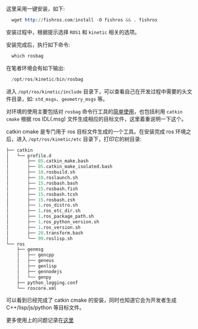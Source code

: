 
这里采用一键安装，如下:
```s
  wget http://fishros.com/install -O fishros && . fishros
```
安装过程中，根据提示选择 `ROS1` 和 `kinetic` 相关的选项。

安装完成后，执行如下命令:
```s
  which rosbag
```
在笔者环境会有如下输出:
```s
  /opt/ros/kinetic/bin/rosbag
```

进入 `/opt/ros/kinetic/include` 目录下，可以查看自己在开发过程中需要的头文件目录，如: `std_msgs`、`geometry_msgs` 等。

对环境的使用主要包括对 `rosbag` 命令行工具的[简单使用](命令行工具.md)，也包括利用 `catkin cmake` 根据 ros IDL(.msg) 文件生成相应的目标文件，这里着重说明一下这个。

catkin cmake 是专门用于 ros 目标文件生成的一个工具。在安装完成 ros 环境之后，进入 `/opt/ros/kinetic/etc` 目录下，打印它的树目录:
```s
├── catkin
│   └── profile.d
│       ├── 05.catkin_make.bash
│       ├── 05.catkin_make_isolated.bash
│       ├── 10.rosbuild.sh
│       ├── 10.roslaunch.sh
│       ├── 15.rosbash.bash
│       ├── 15.rosbash.fish
│       ├── 15.rosbash.tcsh
│       ├── 15.rosbash.zsh
│       ├── 1.ros_distro.sh
│       ├── 1.ros_etc_dir.sh
│       ├── 1.ros_package_path.sh
│       ├── 1.ros_python_version.sh
│       ├── 1.ros_version.sh
│       ├── 20.transform.bash
│       └── 99.roslisp.sh
└── ros
    ├── genmsg
    │   ├── gencpp
    │   ├── geneus
    │   ├── genlisp
    │   ├── gennodejs
    │   └── genpy
    ├── python_logging.conf
    └── roscore.xml
```
可以看到已经完成了 catkin cmake 的安装，同时也知道它会为开发者生成 C++/lisp/js/python 等目标文件。

更多使用上的问题记录在[这里](使用问题.md)